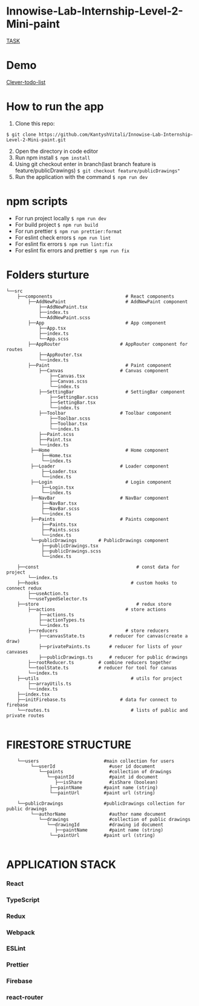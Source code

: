 # Innowise-Lab-Internship-Level-2-Mini-paint
[TASK](https://docs.google.com/document/d/1K79_NA4lMYfqQiIJGqLDek1K9z-oc2qg8n4AvrN1PXE/edit)

# Demo
[Clever-todo-list](https://determined-yonath-c75cd8.netlify.app/)

# How to run the app
1. Clone this repo:
  ```
  $ git clone https://github.com/KantyshVitali/Innowise-Lab-Internship-Level-2-Mini-paint.git
  ```
2. Open the directory in code editor
3. Run npm install
  ```$ npm install```
4. Using git checkout enter in branch(last branch feature is feature/publicDrawings)
	 ```$ git checkout feature/publicDrawings"``` 
5.  Run the application with the command
      ```$ npm run dev```

# npm scripts
- For run project locally 
```$ npm run dev```
- For build project 
```$ npm run build```
- For run prettier
```$ npm run prettier:format```
- For eslint check errors
```$ npm run lint```
- For eslint fix errors
```$ npm run lint:fix```
- For eslint fix errors and prettier
```$ npm run fix```

# Folders sturture
```
└──src
    ├──components					        # React components
        ├──AddNewPaint						# AddNewPaint component
            ├──AddNewPaint.tsx
            ├──index.ts
            └──AddNewPaint.scss
        ├──App						        # App component
            ├──App.tsx
            ├──index.ts
            └──App.scss
        ├──AppRouter				      # AppRouter component for routes
            ├──AppRouter.tsx
            └──index.ts  
        ├──Paint					        # Paint component
            ├──Canvas				      # Canvas component
                ├──Canvas.tsx
                ├──Canvas.scss
                └──index.ts
            ├──SettingBar					# SettingBar component
                ├──SettingBar.scss
                ├──SettingBar.tsx
                └──index.ts
            ├──Toolbar					  # Toolbar component
                ├──Toolbar.scss
                ├──Toolbar.tsx
                └──index.ts          
            ├──Paint.scss		
            ├──Paint.tsx
            └──index.ts       
         ├──Home					        # Home component
             ├──Home.tsx
             └──index.ts
         ├──Loader					      # Loader component
             ├──Loader.tsx
             └──index.ts
         ├──Login					        # Login component
             ├──Login.tsx
             └──index.ts
         ├──NavBar					      # NavBar component
             ├──NavBar.tsx
             ├──NavBar.scss	
             └──index.ts
         ├──Paints					      # Paints component
             ├──Paints.tsx
             ├──Paints.scss
             └──index.ts          
         └──publicDrawings        # PublicDrawings component
             ├──publicDrawings.tsx
             ├──publicDrawings.scss
             └──index.ts 
             
	├──const						            # const data for project
	    └──index.ts
    ├──hooks						          # custom hooks to connect redux
	    ├──useAction.ts
	    └──useTypedSelector.ts
	├──store						            # redux store
	    ├──actions					        # store actions
		    ├──actions.ts			
		    ├──actionTypes.ts
		    └──index.ts
	    ├──reducers					        # store reducers
		    ├──canvasState.ts         # reducer for canvas(create a draw)
		    ├──privatePaints.ts       # reducer for lists of your canvases
		    ├──publicDrawings.ts      # reducer for public drawings
        ├──rootReducer.ts         # combine reducers together 
        └──toolState.ts           # reducer for tool for canvas
	    └──index.ts
    ├──utils						          # utils for project
	    ├──arrayUtils.ts
	    └──index.ts
	├──index.tsx					
	├──initFirebase.ts				      # data for connect to firebase
	└──routes.ts					          # lists of public and private routes
	    
```
# FIRESTORE STRUCTURE

```
    └──users                        #main collection for users
	     └──userId                    #user id document
	        └──paints                 #collection of drawings
	           └──paintId             #paint id document				          
	              ├──isShare      	  #isShare (boolean)
                ├──paintName        #paint name (string)
                └──paintUrl         #paint url (string)
                
    └──publicDrawings               #publicDrawings collection for public drawings
	     └──authorName                #author name document
	        └──drawings               #collection of public drawings
	           └──drawingId           #drawing id document				          
	              ├──paintName        #paint name (string)
                └──paintUrl         #paint url (string)
               

```
 # APPLICATION STACK
 
### React

### TypeScript

### Redux

### Webpack

### ESLint 

### Prettier

### Firebase

### react-router

